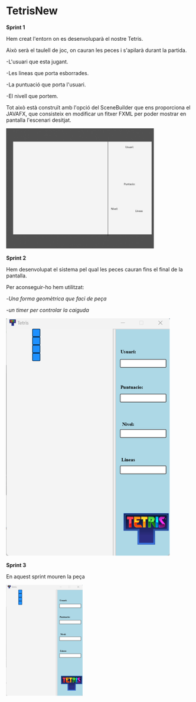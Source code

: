 # TetrisNew
**Sprint 1**

 Hem creat l'entorn on es desenvoluparà el nostre Tetris.

Això serà el taulell de joc, on cauran les peces i  s'apilarà durant la partida.

-L'usuari que esta jugant.

-Les lineas que porta esborrades.

-La puntuació que porta l'usuari.

-El nivell que portem.

Tot això està construït amb l'opció del SceneBuilder que ens proporciona el JAVAFX, que consisteix en modificar un fitxer FXML per poder mostrar en pantalla l'escenari desitjat.


![Image text](https://github.com/FahadToqir/TetrisNew/blob/master/images/tetrisMain1.png)


**Sprint 2**


Hem desenvolupat el sistema pel qual les peces cauran fins el final de la pantalla.

Per aconseguir-ho hem utilitzat:

-_Una_ _forma_ _geomètrica_ _que_ _faci_ _de_ _peça_

-_un_ _timer_ _per_ _controlar_ _la_ _caiguda_


![Image text](https://github.com/FahadToqir/TetrisNew/blob/master/images/tetrisMain2.png)

**Sprint 3**

En aquest sprint mouren la peça

![Image text](https://github.com/jhoelpacheco/tetrisfx/blob/main/images/tetrisMain2.png?raw=true)

